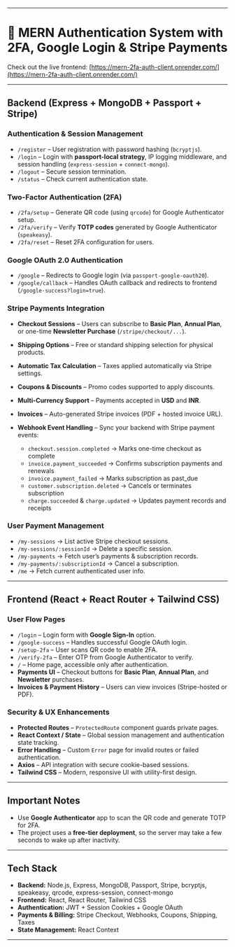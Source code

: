
---

# 🌟 MERN Authentication System with 2FA, Google Login & Stripe Payments

Check out the live frontend: [https://mern-2fa-auth-client.onrender.com/](https://mern-2fa-auth-client.onrender.com/)

---

## **Backend (Express + MongoDB + Passport + Stripe)**

### **Authentication & Session Management**

* `/register` – User registration with password hashing (`bcryptjs`).
* `/login` – Login with **passport-local strategy**, IP logging middleware, and session handling (`express-session` + `connect-mongo`).
* `/logout` – Secure session termination.
* `/status` – Check current authentication state.

### **Two-Factor Authentication (2FA)**

* `/2fa/setup` – Generate QR code (using `qrcode`) for Google Authenticator setup.
* `/2fa/verify` – Verify **TOTP codes** generated by Google Authenticator (`speakeasy`).
* `/2fa/reset` – Reset 2FA configuration for users.

### **Google OAuth 2.0 Authentication**

* `/google` – Redirects to Google login (via `passport-google-oauth20`).
* `/google/callback` – Handles OAuth callback and redirects to frontend (`/google-success?login=true`).

### **Stripe Payments Integration**

* **Checkout Sessions** – Users can subscribe to **Basic Plan**, **Annual Plan**, or one-time **Newsletter Purchase** (`/stripe/checkout/...`).
* **Shipping Options** – Free or standard shipping selection for physical products.
* **Automatic Tax Calculation** – Taxes applied automatically via Stripe settings.
* **Coupons & Discounts** – Promo codes supported to apply discounts.
* **Multi-Currency Support** – Payments accepted in **USD** and **INR**.
* **Invoices** – Auto-generated Stripe invoices (PDF + hosted invoice URL).
* **Webhook Event Handling** – Sync your backend with Stripe payment events:

  * `checkout.session.completed` → Marks one-time checkout as complete
  * `invoice.payment_succeeded` → Confirms subscription payments and renewals
  * `invoice.payment_failed` → Marks subscription as past_due
  * `customer.subscription.deleted` → Cancels or terminates subscription
  * `charge.succeeded` & `charge.updated` → Updates payment records and receipts

### **User Payment Management**

* `/my-sessions` → List active Stripe checkout sessions.
* `/my-sessions/:sessionId` → Delete a specific session.
* `/my-payments` → Fetch user’s payments & subscription records.
* `/my-payments/:subscriptionId` → Cancel a subscription.
* `/me` → Fetch current authenticated user info.

---

## **Frontend (React + React Router + Tailwind CSS)**

### **User Flow Pages**

* `/login` – Login form with **Google Sign-In** option.
* `/google-success` – Handles successful Google OAuth login.
* `/setup-2fa` – User scans QR code to enable 2FA.
* `/verify-2fa` – Enter OTP from Google Authenticator to verify.
* `/` – Home page, accessible only after authentication.
* **Payments UI** – Checkout buttons for **Basic Plan**, **Annual Plan**, and **Newsletter** purchases.
* **Invoices & Payment History** – Users can view invoices (Stripe-hosted or PDF).

### **Security & UX Enhancements**

* **Protected Routes** – `ProtectedRoute` component guards private pages.
* **React Context / State** – Global session management and authentication state tracking.
* **Error Handling** – Custom `Error` page for invalid routes or failed authentication.
* **Axios** – API integration with secure cookie-based sessions.
* **Tailwind CSS** – Modern, responsive UI with utility-first design.

---

## **Important Notes**

* Use **Google Authenticator** app to scan the QR code and generate TOTP for 2FA.
* The project uses a **free-tier deployment**, so the server may take a few seconds to wake up after inactivity.

---

## **Tech Stack**

* **Backend:** Node.js, Express, MongoDB, Passport, Stripe, bcryptjs, speakeasy, qrcode, express-session, connect-mongo
* **Frontend:** React, React Router, Tailwind CSS
* **Authentication:** JWT + Session Cookies + Google OAuth
* **Payments & Billing:** Stripe Checkout, Webhooks, Coupons, Shipping, Taxes
* **State Management:** React Context

---
